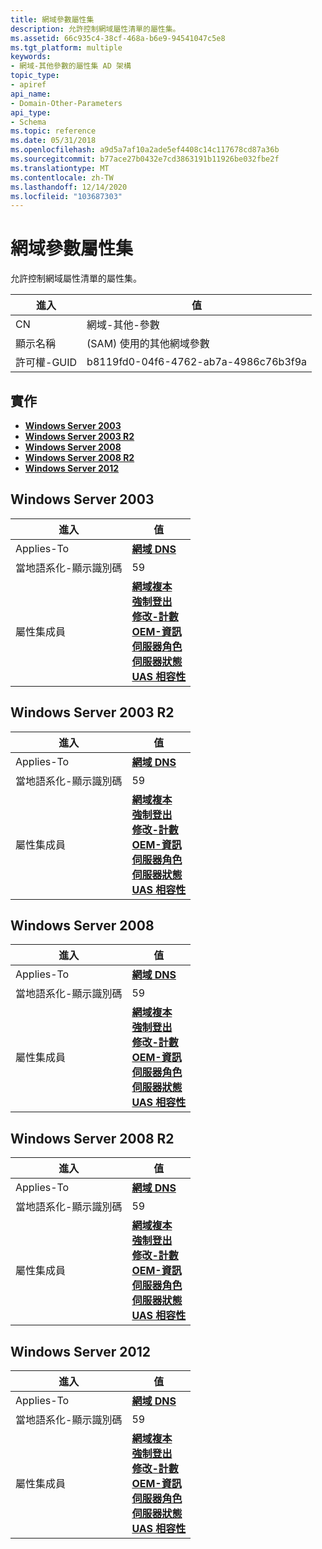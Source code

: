 ```yaml
---
title: 網域參數屬性集
description: 允許控制網域屬性清單的屬性集。
ms.assetid: 66c935c4-38cf-468a-b6e9-94541047c5e8
ms.tgt_platform: multiple
keywords:
- 網域-其他參數的屬性集 AD 架構
topic_type:
- apiref
api_name:
- Domain-Other-Parameters
api_type:
- Schema
ms.topic: reference
ms.date: 05/31/2018
ms.openlocfilehash: a9d5a7af10a2ade5ef4408c14c117678cd87a36b
ms.sourcegitcommit: b77ace27b0432e7cd3863191b11926be032fbe2f
ms.translationtype: MT
ms.contentlocale: zh-TW
ms.lasthandoff: 12/14/2020
ms.locfileid: "103687303"
---
```

# <a name="domain-other-parameters-property-set"></a>網域參數屬性集

允許控制網域屬性清單的屬性集。



| 進入 | 值 |
|--------------|------------------------------------------|
| CN           | 網域-其他-參數                  |
| 顯示名稱 |  (SAM) 使用的其他網域參數 |
| 許可權-GUID  | b8119fd0-04f6-4762-ab7a-4986c76b3f9a     |



## <a name="implementations"></a>實作

-   [**Windows Server 2003**](#windows-server-2003)
-   [**Windows Server 2003 R2**](#windows-server-2003-r2)
-   [**Windows Server 2008**](#windows-server-2008)
-   [**Windows Server 2008 R2**](#windows-server-2008-r2)
-   [**Windows Server 2012**](#windows-server-2012)

## <a name="windows-server-2003"></a>Windows Server 2003



| 進入 | 值 |
|-------------------------|----------------------------------------------------------------------------------------------------------------------------------------------------------------------------------------------------------------------------------------------------------------------------------------------------------------------------------------------------------------|
| Applies-To              | [**網域 DNS**](c-domaindns.md)<br/>                                                                                                                                                                                                                                                                                                                   |
| 當地語系化-顯示識別碼 | 59                                                                                                                                                                                                                                                                                                                                                             |
| 屬性集成員    | [**網域複本**](a-domainreplica.md)<br/> [**強制登出**](a-forcelogoff.md)<br/> [**修改-計數**](a-modifiedcount.md)<br/> [**OEM-資訊**](a-oeminformation.md)<br/> [**伺服器角色**](a-serverrole.md)<br/> [**伺服器狀態**](a-serverstate.md)<br/> [**UAS 相容性**](a-uascompat.md)<br/> |



## <a name="windows-server-2003-r2"></a>Windows Server 2003 R2



| 進入 | 值 |
|-------------------------|----------------------------------------------------------------------------------------------------------------------------------------------------------------------------------------------------------------------------------------------------------------------------------------------------------------------------------------------------------------|
| Applies-To              | [**網域 DNS**](c-domaindns.md)<br/>                                                                                                                                                                                                                                                                                                                   |
| 當地語系化-顯示識別碼 | 59                                                                                                                                                                                                                                                                                                                                                             |
| 屬性集成員    | [**網域複本**](a-domainreplica.md)<br/> [**強制登出**](a-forcelogoff.md)<br/> [**修改-計數**](a-modifiedcount.md)<br/> [**OEM-資訊**](a-oeminformation.md)<br/> [**伺服器角色**](a-serverrole.md)<br/> [**伺服器狀態**](a-serverstate.md)<br/> [**UAS 相容性**](a-uascompat.md)<br/> |



## <a name="windows-server-2008"></a>Windows Server 2008



| 進入 | 值 |
|-------------------------|----------------------------------------------------------------------------------------------------------------------------------------------------------------------------------------------------------------------------------------------------------------------------------------------------------------------------------------------------------------|
| Applies-To              | [**網域 DNS**](c-domaindns.md)<br/>                                                                                                                                                                                                                                                                                                                   |
| 當地語系化-顯示識別碼 | 59                                                                                                                                                                                                                                                                                                                                                             |
| 屬性集成員    | [**網域複本**](a-domainreplica.md)<br/> [**強制登出**](a-forcelogoff.md)<br/> [**修改-計數**](a-modifiedcount.md)<br/> [**OEM-資訊**](a-oeminformation.md)<br/> [**伺服器角色**](a-serverrole.md)<br/> [**伺服器狀態**](a-serverstate.md)<br/> [**UAS 相容性**](a-uascompat.md)<br/> |



## <a name="windows-server-2008-r2"></a>Windows Server 2008 R2



| 進入 | 值 |
|-------------------------|----------------------------------------------------------------------------------------------------------------------------------------------------------------------------------------------------------------------------------------------------------------------------------------------------------------------------------------------------------------|
| Applies-To              | [**網域 DNS**](c-domaindns.md)<br/>                                                                                                                                                                                                                                                                                                                   |
| 當地語系化-顯示識別碼 | 59                                                                                                                                                                                                                                                                                                                                                             |
| 屬性集成員    | [**網域複本**](a-domainreplica.md)<br/> [**強制登出**](a-forcelogoff.md)<br/> [**修改-計數**](a-modifiedcount.md)<br/> [**OEM-資訊**](a-oeminformation.md)<br/> [**伺服器角色**](a-serverrole.md)<br/> [**伺服器狀態**](a-serverstate.md)<br/> [**UAS 相容性**](a-uascompat.md)<br/> |



## <a name="windows-server-2012"></a>Windows Server 2012



| 進入 | 值 |
|-------------------------|----------------------------------------------------------------------------------------------------------------------------------------------------------------------------------------------------------------------------------------------------------------------------------------------------------------------------------------------------------------|
| Applies-To              | [**網域 DNS**](c-domaindns.md)<br/>                                                                                                                                                                                                                                                                                                                   |
| 當地語系化-顯示識別碼 | 59                                                                                                                                                                                                                                                                                                                                                             |
| 屬性集成員    | [**網域複本**](a-domainreplica.md)<br/> [**強制登出**](a-forcelogoff.md)<br/> [**修改-計數**](a-modifiedcount.md)<br/> [**OEM-資訊**](a-oeminformation.md)<br/> [**伺服器角色**](a-serverrole.md)<br/> [**伺服器狀態**](a-serverstate.md)<br/> [**UAS 相容性**](a-uascompat.md)<br/> |



 

 





